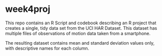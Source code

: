 # week4proj

This repo contains an R Script and codebook describing an R project that creates a single, tidy data set from the UCI HAR Dataset. This dataset has multiple files of observations of motion data taken from a smartphone. 

The resulting dataset contains mean and standard deviation values only, with descriptive names for each column. 